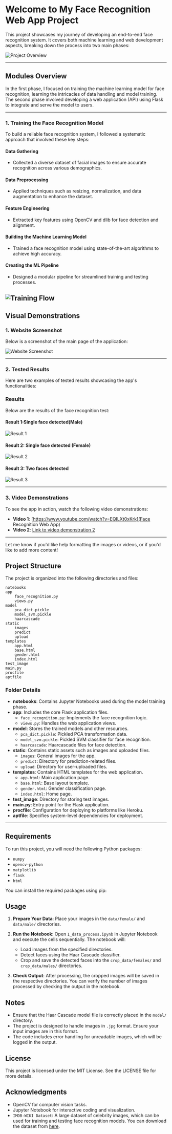   # Welcome to My Face Recognition Web App Project

This project showcases my journey of developing an end-to-end face recognition system. It covers both machine learning and web development aspects, breaking down the process into two main phases:

![Project Overview](FaceRecognition/facerecognition.png)

---

## Modules Overview

In the first phase, I focused on training the machine learning model for face recognition, learning the intricacies of data handling and model training. The second phase involved developing a web application (API) using Flask to integrate and serve the model to users.

---

### 1. Training the Face Recognition Model

To build a reliable face recognition system, I followed a systematic approach that involved these key steps:

#### Data Gathering
- Collected a diverse dataset of facial images to ensure accurate recognition across various demographics.

#### Data Preprocessing
- Applied techniques such as resizing, normalization, and data augmentation to enhance the dataset.

#### Feature Engineering
- Extracted key features using OpenCV and dlib for face detection and alignment.

#### Building the Machine Learning Model
- Trained a face recognition model using state-of-the-art algorithms to achieve high accuracy.

#### Creating the ML Pipeline
- Designed a modular pipeline for streamlined training and testing processes.

![Training Flow](FaceRecognition/facerecognition.png)
---

## Visual Demonstrations

### 1. Website Screenshot
Below is a screenshot of the main page of the application:

![Website Screenshot](screenshot.png)

---

### 2. Tested Results
Here are two examples of tested results showcasing the app's functionalities:

### Results

Below are the results of the face recognition test:

#### Result 1:Single face detected(Male)
![Result 1](FaceRecognition/test1.png)

#### Result 2: Single face detected (Female)
![Result 2](FaceRecognition/test2.png)

#### Result 3: Two faces detected
![Result 3](FaceRecognition/test3.png)

---

### 3. Video Demonstrations
To see the app in action, watch the following video demonstrations:

- **Video 1**: [https://www.youtube.com/watch?v=EQILXt0xKrk](Face Recognition Web App)
- **Video 2**: [Link to video demonstration 2](#)

---

Let me know if you'd like help formatting the images or videos, or if you'd like to add more content!




## Project Structure
The project is organized into the following directories and files:

```
notebooks
app
    face_recognition.py
    views.py
model
    pca_dict.pickle
    model_svm.pickle
    haarcascade
static
    images
    predict
    upload
templates
    app.html
    base.html
    gender.html
    index.html
test_image
main.py
procfile
aptfile
```

### Folder Details
- **notebooks**: Contains Jupyter Notebooks used during the model training phase.
- **app**: Includes the core Flask application files.
  - `face_recognition.py`: Implements the face recognition logic.
  - `views.py`: Handles the web application views.
- **model**: Stores the trained models and other resources.
  - `pca_dict.pickle`: Pickled PCA transformation data.
  - `model_svm.pickle`: Pickled SVM classifier for face recognition.
  - `haarcascade`: Haarcascade files for face detection.
- **static**: Contains static assets such as images and uploaded files.
  - `images`: General images for the app.
  - `predict`: Directory for prediction-related files.
  - `upload`: Directory for user-uploaded files.
- **templates**: Contains HTML templates for the web application.
  - `app.html`: Main application page.
  - `base.html`: Base layout template.
  - `gender.html`: Gender classification page.
  - `index.html`: Home page.
- **test_image**: Directory for storing test images.
- **main.py**: Entry point for the Flask application.
- **procfile**: Configuration for deploying to platforms like Heroku.
- **aptfile**: Specifies system-level dependencies for deployment.

---
## Requirements
To run this project, you will need the following Python packages:

- `numpy`
- `opencv-python`
- `matplotlib`
- `flask`
- `html`



You can install the required packages using pip:

## Usage
1. **Prepare Your Data**: Place your images in the `data/female/` and `data/male/` directories.
2. **Run the Notebook**: Open `1_data_process.ipynb` in Jupyter Notebook and execute the cells sequentially. The notebook will:
   - Load images from the specified directories.
   - Detect faces using the Haar Cascade classifier.
   - Crop and save the detected faces into the `crop_data/females/` and `crop_data/males/` directories.

3. **Check Output**: After processing, the cropped images will be saved in the respective directories. You can verify the number of images processed by checking the output in the notebook.




## Notes
- Ensure that the Haar Cascade model file is correctly placed in the `model/` directory.
- The project is designed to handle images in `.jpg` format. Ensure your input images are in this format.
- The code includes error handling for unreadable images, which will be logged in the output.

## License
This project is licensed under the MIT License. See the LICENSE file for more details.

## Acknowledgments
- OpenCV for computer vision tasks.
- Jupyter Notebook for interactive coding and visualization.
- `IMDB-WIKI Dataset`: A large dataset of celebrity images, which can be used for training and testing face recognition models. You can download the dataset from [here](https://data.vision.ee.ethz.ch/cvl/rrothe/imdb-wiki/).
